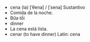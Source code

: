 - cena (la)	[ˈθena] / [ˈsena]	Sustantivo
- Comida de la noche.
- Bữa tối
- dinner
- La cena está lista.
- cenar (to have dinner)	Latin: cena